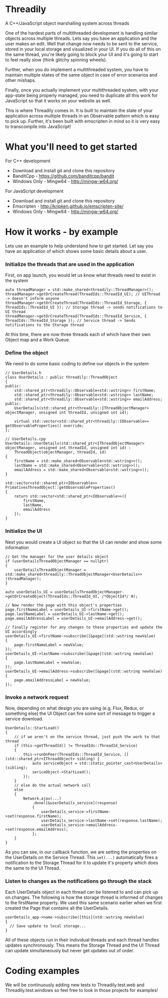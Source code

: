 # Threadily
A C++/JavaScript object marshalling system across threads

One of the hardest parts of multithreaded development is handling similar objects across multiple threads. Lets say you have an application and the user makes an edit. Well that change now needs to be sent to the service, stored in your local storage and visualized in your UI. If you do all of this on the same thread, you're likely going to block your UI and it's going to start to feel really slow (think glitchy spinning wheels).

Further, when you do implement a multithreaded system, you have to maintain multiple states of the same object in case of error scenarios and other mishaps.

Finally, once you actually implement your multithreaded system, with your app-state being properly managed, you need to duplicate all this work for JavaScript so that it works on your website as well.

This is where Threadily comes in. It is built to maintain the state of your application across multiple threads in an Observable pattern which is easy to pick up. Further, it's been built with emscripten in mind so it is very easy to transcompile into JavaScript!

# What you'll need to get started
For C++ development
* Download and install git and clone this repository
* BanditCpp - https://github.com/banditcpp/bandit
* Windows Only - Mingw64 - http://mingw-w64.org/

For JavaScript development
* Download and install git and clone this repository
* Emscripten - http://kripken.github.io/emscripten-site/
* Windows Only - Mingw64 - http://mingw-w64.org/

# How it works - by example
Lets use an example to help understand how to get started. Let say you have an application of which shows some basic details about a user.
### Initialize the threads that are used in the application
First, on app launch, you would let us know what threads need to exist in the system
```
auto threadManager = std::make_shared<threadily::ThreadManager>();
threadManager->getOrCreateThread(ThreadIds::ThreadId_UI); // UIThread -> doesn't inform anyone
threadManager->getOrCreateThread(ThreadIds::ThreadId_Storage, { ThreadIds::ThreadId_UI }); // Storage thread -> sends notifications to UI thread
threadManager->getOrCreateThread(ThreadIds::ThreadId_Service, { ThreadIds::ThreadId_Storage }); // Service thread -> Sends notifications to the Storage thread
```
At this time, there are now three threads each of which have their own Object map and a Work Queue.

### Define the object
We need to do some basic coding to define our objects in the system
```
// UserDetails.h
class UserDetails : public threadily::ThreadObject
{
public:
	std::shared_ptr<threadily::Observable<std::wstring>> firstName;
	std::shared_ptr<threadily::Observable<std::wstring>> lastName;
	std::shared_ptr<threadily::Observable<std::wstring>> emailAddress;
public:
	UserDetails(std::shared_ptr<threadily::IThreadObjectManager> objectManager, unsigned int threadId, unsigned int id);

	virtual std::vector<std::shared_ptr<threadily::IObservable>> getObservableProperties() override;
};

// UserDetails.cpp
UserDetails::UserDetails(std::shared_ptr<IThreadObjectManager> objectManager, unsigned int threadId, unsigned int id) :
	ThreadObject(objectManager, threadId, id)
{
	firstName = std::make_shared<Observable<std::wstring>>();
	lastName = std::make_shared<Observable<std::wstring>>();
	emailAddress = std::make_shared<Observable<std::wstring>>();
}

std::vector<std::shared_ptr<IObservable>> PrimativesThreadObject::getObservableProperties()
{
	return std::vector<std::shared_ptr<IObservable>>({
		firstName,
		lastName,
		emailAddress
	});
}
```

### Initialize the UI
Next you would create a UI object so that the UI can render and show some information
```
// Get the manager for the user details object
if (userDetailsThreadObjectManager == nullptr)
{
	userDetailsThreadObjectManager = std::make_shared<threadily::ThreadObjectManager<UserDetails>>(threadManager);
}

auto userDetails_UI = userDetailsThreadObjectManager->getOrCreateObject(ThreadIds::ThreadId_UI, /*ObjectId*/ 0);

// Now render the page with this object's properties
page.firstNameLabel = userDetails_UI->firstName->get();
page.lastNameLabel = userDetails_UI->lastName->get();
page.emailAddressLabel = userDetails_UI->emailAddress->get();

// finally register for any changes to these properties and update the UI accordingly
userDetails_UI->firstName->subscribe([&page](std::wstring newValue)
{
	page.firstNameLabel = newValue;
});
userDetails_UI->lastName->subscribe([&page](std::wstring newValue)
{
	page.lastNameLabel = newValue;
});
userDetails_UI->emailAddress->subscribe([&page](std::wstring newValue)
{
	page.emailAddressLabel = newValue;
});

```
### Invoke a network request
Now, depending on what design you are using (e.g. Flux, Redux, or something else) the UI Object can fire some sort of message to trigger a service download.

```
UserDetails::StartLoad()
{
	// if we aren't on the service thread, just push the work to that thread
    if (this->getThreadId() != ThreadIds::ThreadId_Service)
	{
		this->runOnPeer(ThreadIds::ThreadId_Service, [](std::shared_ptr<IThreadObject> sibling) {
			auto serviceObject = std::static_pointer_cast<UserDetails>(sibling);
			sericeObject->StartLoad();
		});
	}
	// else do the actual network call
	else 
	{
		Network.ajax(...)
			.done([&userDetails_service](response)
			{
				userDetails_service->firstName->set(response.firstName);
				userDetails_service->lastName->set(response.lastName);
				userDetails_service->emailAddress->set(response.emailAddress);
			};
	}
}
```
As you can see, in our callback function, we are setting the properties on the UserDetails on the Service Thread. This `set(...)` automatically fires a notification to the Storage Thread for it to update it's property which does the same to the UI Thread.

### Listen to changes as the notifications go through the stack

Each UserDetails object in each thread can be listened to and can pick up on changes. The following is how the storage thread is informed of changes to the firstName property. We used this same scenario earlier when we first created the Page that contains all the UserDetails.
```
userDetails_app->name->subscribe([this](std::wstring newValue)
{
  // Save update to local storage...
}
```
All of these objects run in their individual threads and each thread handles updates synchronously. This means the Storage Thread and the UI Thread can update simultaneously but never get updates out of order.

# Coding examples
We will be continuously adding new tests to Threadily.test.web and Threadily.test.windows so feel free to look in those projects for examples!
